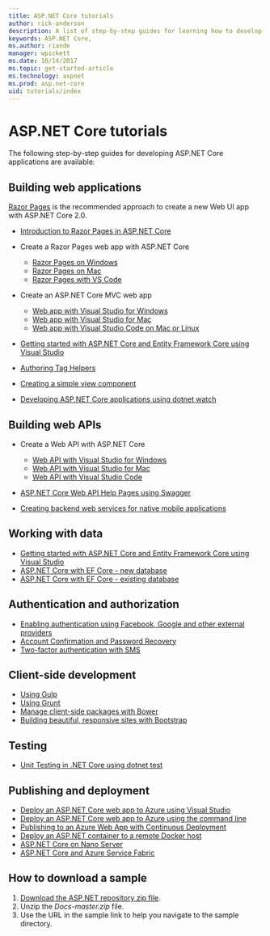 ```yaml
---
title: ASP.NET Core tutorials
author: rick-anderson
description: A list of step-by-step guides for learning how to develop ASP.NET Core applications.
keywords: ASP.NET Core,
ms.author: riande
manager: wpickett
ms.date: 10/14/2017
ms.topic: get-started-article
ms.technology: aspnet
ms.prod: asp.net-core
uid: tutorials/index
---
```

# ASP.NET Core tutorials

The following step-by-step guides for developing ASP.NET Core applications are available:

## Building web applications

[Razor Pages](xref:mvc/razor-pages/index) is the recommended approach to create a new Web UI app with ASP.NET Core 2.0.

* [Introduction to Razor Pages in ASP.NET Core](xref:mvc/razor-pages/index)
* Create a Razor Pages web app with ASP.NET Core

   * [Razor Pages on Windows](xref:tutorials/razor-pages/index)
   * [Razor Pages on Mac](xref:tutorials/razor-pages-mac/index)
   * [Razor Pages with VS Code](xref:tutorials/razor-pages-vsc/index)  

* Create an ASP.NET Core MVC web app

   * [Web app with Visual Studio for Windows](first-mvc-app/index.md)
   * [Web app with Visual Studio for Mac](first-mvc-app-mac/index.md)
   * [Web app with Visual Studio Code on Mac or Linux](first-mvc-app-xplat/index.md)

* [Getting started with ASP.NET Core and Entity Framework Core using Visual Studio](../data/ef-mvc/index.md)
* [Authoring Tag Helpers](../mvc/views/tag-helpers/authoring.md)
* [Creating a simple view component](../mvc/views/view-components.md#walkthrough-creating-a-simple-view-component)
* [Developing ASP.NET Core applications using dotnet watch](dotnet-watch.md)

## Building web APIs
* Create a Web API with ASP.NET Core

  * [Web API with Visual Studio for Windows](first-web-api.md)
  * [Web API with Visual Studio for Mac](xref:tutorials/first-web-api-mac)
  * [Web API with Visual Studio Code](web-api-vsc.md)
  
* [ASP.NET Core Web API Help Pages using Swagger](web-api-help-pages-using-swagger.md)
* [Creating backend web services for native mobile applications](../mobile/native-mobile-backend.md)

## Working with data
* [Getting started with ASP.NET Core and Entity Framework Core using Visual Studio](../data/ef-mvc/index.md)
* [ASP.NET Core with EF Core - new database](https://docs.microsoft.com/ef/core/get-started/aspnetcore/new-db)
* [ASP.NET Core with EF Core - existing database](https://docs.microsoft.com/ef/core/get-started/aspnetcore/existing-db)

## Authentication and authorization
* [Enabling authentication using Facebook, Google and other external providers](../security/authentication/social/index.md)
* [Account Confirmation and Password Recovery](../security/authentication/accconfirm.md)
* [Two-factor authentication with SMS](../security/authentication/2fa.md)

## Client-side development
* [Using Gulp](../client-side/using-gulp.md)
* [Using Grunt](../client-side/using-grunt.md)
* [Manage client-side packages with Bower](../client-side/bower.md)
* [Building beautiful, responsive sites with Bootstrap](../client-side/bootstrap.md)

## Testing
* [Unit Testing in .NET Core using dotnet test](https://docs.microsoft.com/dotnet/articles/core/testing/unit-testing-with-dotnet-test)

## Publishing and deployment
* [Deploy an ASP.NET Core web app to Azure using Visual Studio](publish-to-azure-webapp-using-vs.md)
* [Deploy an ASP.NET Core web app to Azure using the command line](publish-to-azure-webapp-using-cli.md)
* [Publishing to an Azure Web App with Continuous Deployment](xref:host-and-deploy/azure-apps/azure-continuous-deployment)
* [Deploy an ASP.NET container to a remote Docker host](https://docs.microsoft.com/azure/vs-azure-tools-docker-hosting-web-apps-in-docker)
* [ASP.NET Core on Nano Server](nano-server.md)
* [ASP.NET Core and Azure Service Fabric](https://docs.microsoft.com/azure/service-fabric/service-fabric-add-a-web-frontend)

<a name="download"></a> 
## How to download a sample
1. [Download the ASP.NET repository zip file](https://codeload.github.com/aspnet/Docs/zip/master).
1. Unzip the *Docs-master.zip* file.
1. Use the URL in the sample link to help you navigate to the sample directory. 
